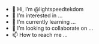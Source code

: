- 👋 Hi, I’m @lightspeedtekdom
- 👀 I’m interested in ...
- 🌱 I’m currently learning ...
- 💞️ I’m looking to collaborate on ...
- 📫 How to reach me ...

<!---
lightspeedtekdom/lightspeedtekdom is a ✨ special ✨ repository because its `README.md` (this file) appears on your GitHub profile.
You can click the Preview link to take a look at your changes.
--->
